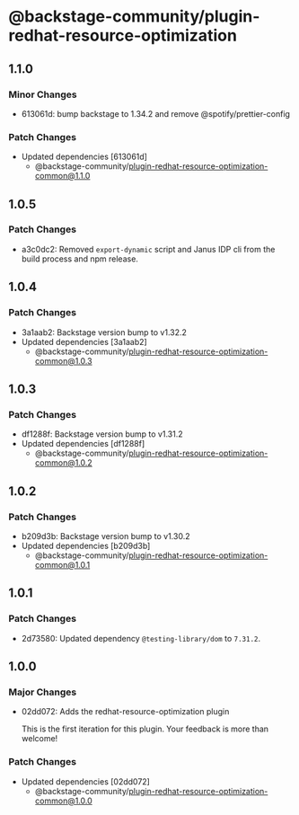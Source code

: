 # @backstage-community/plugin-redhat-resource-optimization

## 1.1.0

### Minor Changes

- 613061d: bump backstage to 1.34.2 and remove @spotify/prettier-config

### Patch Changes

- Updated dependencies [613061d]
  - @backstage-community/plugin-redhat-resource-optimization-common@1.1.0

## 1.0.5

### Patch Changes

- a3c0dc2: Removed `export-dynamic` script and Janus IDP cli from the build process and npm release.

## 1.0.4

### Patch Changes

- 3a1aab2: Backstage version bump to v1.32.2
- Updated dependencies [3a1aab2]
  - @backstage-community/plugin-redhat-resource-optimization-common@1.0.3

## 1.0.3

### Patch Changes

- df1288f: Backstage version bump to v1.31.2
- Updated dependencies [df1288f]
  - @backstage-community/plugin-redhat-resource-optimization-common@1.0.2

## 1.0.2

### Patch Changes

- b209d3b: Backstage version bump to v1.30.2
- Updated dependencies [b209d3b]
  - @backstage-community/plugin-redhat-resource-optimization-common@1.0.1

## 1.0.1

### Patch Changes

- 2d73580: Updated dependency `@testing-library/dom` to `7.31.2`.

## 1.0.0

### Major Changes

- 02dd072: Adds the redhat-resource-optimization plugin

  This is the first iteration for this plugin. Your feedback is more than welcome!

### Patch Changes

- Updated dependencies [02dd072]
  - @backstage-community/plugin-redhat-resource-optimization-common@1.0.0
